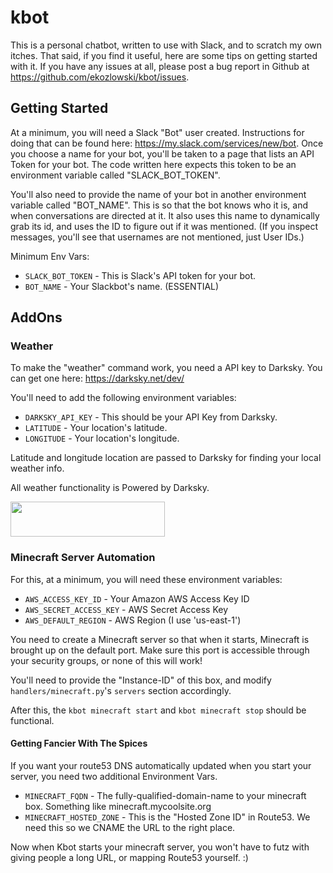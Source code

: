 kbot
====

This is a personal chatbot, written to use with Slack, and to scratch my own itches.  That said, if you find it useful,
here are some tips on getting started with it.  If you have any issues at all, please post a bug report in Github at 
https://github.com/ekozlowski/kbot/issues.

Getting Started
----------------

At a minimum, you will need a Slack "Bot" user created.  Instructions for doing that can be found here:
https://my.slack.com/services/new/bot.  Once you choose a name for your bot, you'll be taken to a page that lists an 
API Token for your bot.  The code written here expects this token to be an environment variable called "SLACK_BOT_TOKEN".

You'll also need to provide the name of your bot in another environment variable called "BOT_NAME".  This is so that the
bot knows who it is, and when conversations are directed at it.  It also uses this name to dynamically grab its id, and 
uses the ID to figure out if it was mentioned.  (If you inspect messages, you'll see that usernames are not mentioned,
just User IDs.)

Minimum Env Vars:

- `SLACK_BOT_TOKEN` - This is Slack's API token for your bot.
- `BOT_NAME` - Your Slackbot's name.  (ESSENTIAL)

AddOns
------

### Weather

To make the "weather" command work, you need a API key to Darksky.  You can get one here:  https://darksky.net/dev/

You'll need to add the following environment variables:

- `DARKSKY_API_KEY` - This should be your API Key from Darksky.
- `LATITUDE` - Your location's latitude.
- `LONGITUDE` - Your location's longitude.

Latitude and longitude location are passed to Darksky for finding your local weather info.

All weather functionality is Powered by Darksky.

<a href="https://darksky.net/poweredby/"><img src="https://darksky.net/dev/img/attribution/poweredby-oneline.png" width="247px" height="56px"></a>

### Minecraft Server Automation

For this, at a minimum, you will need these environment variables:

- `AWS_ACCESS_KEY_ID` - Your Amazon AWS Access Key ID
- `AWS_SECRET_ACCESS_KEY` - AWS Secret Access Key
- `AWS_DEFAULT_REGION` - AWS Region (I use 'us-east-1')

You need to create a Minecraft server so that when it starts, Minecraft is brought up on the default port.  Make sure this port is accessible through your security groups, or none of this will work!

You'll need to provide the "Instance-ID" of this box, and modify `handlers/minecraft.py`'s `servers` section accordingly.

After this, the `kbot minecraft start` and `kbot minecraft stop` should be functional.

#### Getting Fancier With The Spices

If you want your route53 DNS automatically updated when you start your server, you need two additional Environment Vars.

- `MINECRAFT_FQDN` - The fully-qualified-domain-name to your minecraft box.  Something like minecraft.mycoolsite.org
- `MINECRAFT_HOSTED_ZONE` - This is the "Hosted Zone ID" in Route53.  We need this so we CNAME the URL to the right place.

Now when Kbot starts your minecraft server, you won't have to futz with giving people a long URL, or mapping Route53 yourself. :)
